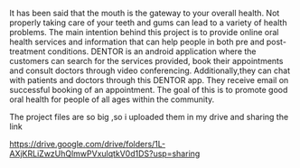 It has been said that the mouth is the gateway to your overall health. Not properly taking care of your teeth and gums can lead to a variety of health problems. The main intention behind this project is to provide online oral health services and information that can help people in both pre and post-treatment conditions.
DENTOR is an android application where the customers can search for the services provided, book their appointments and consult doctors through video conferencing. Additionally,they can chat with patients and doctors through this DENTOR app. They receive email on successful booking of an appointment.
The goal of this is to promote good oral health for people of all ages within the community.

The project files are so big ,so i uploaded them in my drive and sharing the link

https://drive.google.com/drive/folders/1L-AXjKRLiZwzUhQlmwPVxulqtkV0d1DS?usp=sharing
